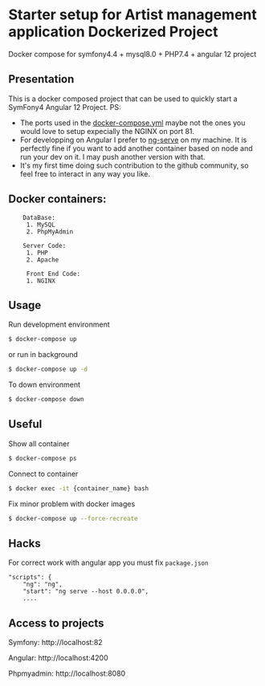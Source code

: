 
# Starter setup for Artist management application Dockerized Project
Docker compose for symfony4.4 + mysql8.0 + PHP7.4 + angular 12 project

## **Presentation**

This is a docker composed project that can be used to quickly start a SymFony4 Angular 12 Project.
PS:

 - The ports used in the [docker-compose.yml](https://github.com/tzgued/dockerPHP/blob/master/docker-compose.yml) maybe not the ones you would love to setup expecially the NGINX on port 81.
 - For developping on Angular I prefer to [ng-serve](https://github.com/angular/angular-cli/wiki/serve) on my machine. It is perfectly fine if you want to add another container based on node and run your dev on it. I may push another version with that.
 - It's my first time doing such contribution to the github community, so feel free to interact in any way you like.

## Docker containers:

		DataBase:
		 1. MySQL
		 2. PhpMyAdmin
		
		Server Code:
		 1. PHP
		 2. Apache
	 
		 Front End Code:
		 1. NGINX


Usage
-----
Run development environment
```bash
$ docker-compose up
```
or run in background
```bash
$ docker-compose up -d
```
To down environment
```bash
$ docker-compose down
```
Useful
------
Show all container
```bash
$ docker-compose ps
```
Connect to container
```bash
$ docker exec -it {container_name} bash
```
Fix minor problem with docker images
```bash
$ docker-compose up --force-recreate
```

Hacks
-----
For correct work with angular app you must fix `package.json`
```
"scripts": {
    "ng": "ng",
    "start": "ng serve --host 0.0.0.0",
    ....
```

Access to projects
------------------
Symfony: http://localhost:82

Angular: http://localhost:4200

Phpmyadmin: http://localhost:8080
